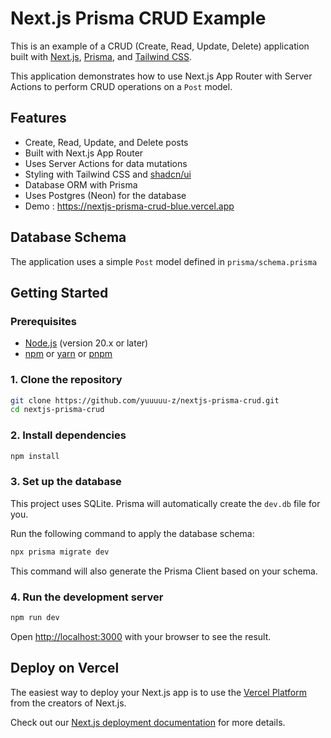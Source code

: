 # Next.js Prisma CRUD Example

This is an example of a CRUD (Create, Read, Update, Delete) application built with [Next.js](https://nextjs.org), [Prisma](https://www.prisma.io/), and [Tailwind CSS](https://tailwindcss.com/).

This application demonstrates how to use Next.js App Router with Server Actions to perform CRUD operations on a `Post` model.

## Features

- Create, Read, Update, and Delete posts
- Built with Next.js App Router
- Uses Server Actions for data mutations
- Styling with Tailwind CSS and [shadcn/ui](https://ui.shadcn.com/)
- Database ORM with Prisma
- Uses Postgres (Neon) for the database
- Demo : https://nextjs-prisma-crud-blue.vercel.app


## Database Schema

The application uses a simple `Post` model defined in `prisma/schema.prisma`

## Getting Started

### Prerequisites

- [Node.js](https://nodejs.org/en/) (version 20.x or later)
- [npm](https://www.npmjs.com/) or [yarn](https://yarnpkg.com/) or [pnpm](https://pnpm.io/)

### 1. Clone the repository

```bash
git clone https://github.com/yuuuuu-z/nextjs-prisma-crud.git
cd nextjs-prisma-crud
```

### 2. Install dependencies

```bash
npm install
```

### 3. Set up the database

This project uses SQLite. Prisma will automatically create the `dev.db` file for you.

Run the following command to apply the database schema:

```bash
npx prisma migrate dev
```

This command will also generate the Prisma Client based on your schema.

### 4. Run the development server

```bash
npm run dev
```

Open [http://localhost:3000](http://localhost:3000) with your browser to see the result.

## Deploy on Vercel

The easiest way to deploy your Next.js app is to use the [Vercel Platform](https://vercel.com/new) from the creators of Next.js.

Check out our [Next.js deployment documentation](https://nextjs.org/docs/app/building-your-application/deploying) for more details.
